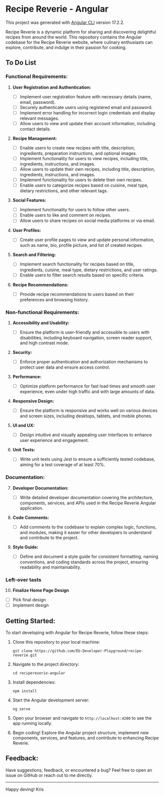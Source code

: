 # Recipe Reverie - Angular

This project was generated with [Angular CLI](https://github.com/angular/angular-cli) version 17.2.2.

Recipe Reverie is a dynamic platform for sharing and discovering delightful recipes from around the world. This repository contains the Angular codebase for the Recipe Reverie website, where culinary enthusiasts can explore, contribute, and indulge in their passion for cooking.

## To Do List

### Functional Requirements:

1. **User Registration and Authentication:**

   - [ ] Implement user registration feature with necessary details (name, email, password).
   - [ ] Securely authenticate users using registered email and password.
   - [ ] Implement error handling for incorrect login credentials and display relevant messages.
   - [ ] Allow users to view and update their account information, including contact details.

2. **Recipe Management:**

   - [ ] Enable users to create new recipes with title, description, ingredients, preparation instructions, and optional images.
   - [ ] Implement functionality for users to view recipes, including title, ingredients, instructions, and images.
   - [ ] Allow users to update their own recipes, including title, description, ingredients, instructions, and images.
   - [ ] Implement functionality for users to delete their own recipes.
   - [ ] Enable users to categorize recipes based on cuisine, meal type, dietary restrictions, and other relevant tags.

3. **Social Features:**

   - [ ] Implement functionality for users to follow other users.
   - [ ] Enable users to like and comment on recipes.
   - [ ] Allow users to share recipes on social media platforms or via email.

4. **User Profiles:**

   - [ ] Create user profile pages to view and update personal information, such as name, bio, profile picture, and list of created recipes.

5. **Search and Filtering:**

   - [ ] Implement search functionality for recipes based on title, ingredients, cuisine, meal type, dietary restrictions, and user ratings.
   - [ ] Enable users to filter search results based on specific criteria.

6. **Recipe Recommendations:**
   - [ ] Provide recipe recommendations to users based on their preferences and browsing history.

### Non-functional Requirements:

1. **Accessibility and Usability:**

   - [ ] Ensure the platform is user-friendly and accessible to users with disabilities, including keyboard navigation, screen reader support, and high contrast mode.

2. **Security:**

   - [ ] Enforce proper authentication and authorization mechanisms to protect user data and ensure access control.

3. **Performance:**

   - [ ] Optimize platform performance for fast load times and smooth user experience, even under high traffic and with large amounts of data.

4. **Responsive Design:**

   - [ ] Ensure the platform is responsive and works well on various devices and screen sizes, including desktops, tablets, and mobile phones.

5. **UI and UX:**

   - [ ] Design intuitive and visually appealing user interfaces to enhance user experience and engagement.

6. **Unit Tests:**

   - [ ] Write unit tests using Jest to ensure a sufficiently tested codebase, aiming for a test coverage of at least 70%.

### Documentation:

7. **Developer Documentation:**

   - [ ] Write detailed developer documentation covering the architecture, components, services, and APIs used in the Recipe Reverie Angular application.

8. **Code Comments:**

   - [ ] Add comments to the codebase to explain complex logic, functions, and modules, making it easier for other developers to understand and contribute to the project.

9. **Style Guide:**
   - [ ] Define and document a style guide for consistent formatting, naming conventions, and coding standards across the project, ensuring readability and maintainability.

### Left-over tasts

10. **Finalize Home Page Design**

- [ ] Pick final design
- [ ] Implement design

## Getting Started:

To start developing with Angular for Recipe Reverie, follow these steps:

1. Clone this repository to your local machine:

   ```
   git clone https://github.com/Eb-Developer-Playground/recipe-reverie.git
   ```

2. Navigate to the project directory:

   ```
   cd recipereverie-angular
   ```

3. Install dependencies:

   ```
   npm install
   ```

4. Start the Angular development server:

   ```
   ng serve
   ```

5. Open your browser and navigate to `http://localhost:4200` to see the app running locally.

6. Begin coding! Explore the Angular project structure, implement new components, services, and features, and contribute to enhancing Recipe Reverie.

## Feedback:

Have suggestions, feedback, or encountered a bug? Feel free to open an issue on GitHub or reach out to me directly.

---

Happy deving!
Kris
